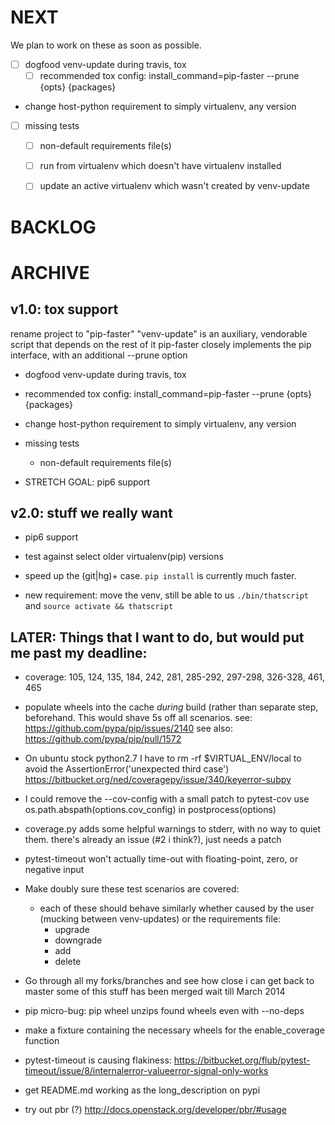 
NEXT
====
We plan to work on these as soon as possible.


 - [ ] dogfood venv-update during travis, tox
   - [ ] recommended tox config: install_command=pip-faster --prune {opts} {packages}

* change host-python requirement to simply virtualenv, any version

 - [ ] missing tests
   - [ ] non-default requirements file(s)
   - [ ] run from virtualenv which doesn't have virtualenv installed
   - [ ] update an active virtualenv which wasn't created by venv-update




BACKLOG
=======










ARCHIVE
=======



v1.0: tox support
-----------------

rename project to "pip-faster"
"venv-update" is an auxiliary, vendorable script that depends on the rest of it
pip-faster closely implements the pip interface, with an additional --prune option

* dogfood venv-update during travis, tox

* recommended tox config: install_command=pip-faster --prune {opts} {packages}

* change host-python requirement to simply virtualenv, any version

* missing tests
   * non-default requirements file(s)

* STRETCH GOAL: pip6 support


v2.0: stuff we really want
--------------------------

* pip6 support

* test against select older virtualenv(pip) versions

* speed up the (git|hg)+ case. `pip install` is currently much faster.

* new requirement: move the venv, still be able to us `./bin/thatscript` and `source activate && thatscript`



LATER: Things that I want to do, but would put me past my deadline:
------------------------------------------------------------

* coverage: 105, 124, 135, 184, 242, 281, 285-292, 297-298, 326-328, 461, 465

* populate wheels into the cache *during* build (rather than separate step, beforehand.
    This would shave 5s off all scenarios.
    see: https://github.com/pypa/pip/issues/2140
    see also: https://github.com/pypa/pip/pull/1572

* On ubuntu stock python2.7 I have to rm -rf $VIRTUAL_ENV/local
    to avoid the AssertionError('unexpected third case')
    https://bitbucket.org/ned/coveragepy/issue/340/keyerror-subpy

* I could remove the --cov-config with a small patch to pytest-cov
    use os.path.abspath(options.cov_config) in postprocess(options)

* coverage.py adds some helpful warnings to stderr, with no way to quiet them.
    there's already an issue (#2 i think?), just needs a patch

* pytest-timeout won't actually time-out with floating-point, zero, or negative input

* Make doubly sure these test scenarios are covered:
   * each of these should behave similarly whether caused by the user
     (mucking between venv-updates) or the requirements file:
       * upgrade
       * downgrade
       * add
       * delete

* Go through all my forks/branches and see how close i can get back to master
    some of this stuff has been merged
    wait till March 2014

* pip micro-bug: pip wheel unzips found wheels even with --no-deps

* make a fixture containing the necessary wheels for the enable_coverage function

* pytest-timeout is causing flakiness:
   https://bitbucket.org/flub/pytest-timeout/issue/8/internalerror-valueerror-signal-only-works 

* get README.md working as the long_description on pypi

* try out pbr (?)
    http://docs.openstack.org/developer/pbr/#usage
